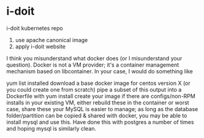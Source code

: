# i-doit
i-doit kubernetes repo

1. use apache canonical image
2. apply i-doit website

I think you misunderstand what docker does (or I misunderstand your question). Docker is not a VM provider; it's a container management mechanism based on libcontainer. In your case, I would do something like

yum list installed
download a base docker image for centos version X (or you could create one from scratch)
pipe a subset of this output into a Dockerfile with yum install
create your image
if there are configs/non-RPM installs in your existing VM, either rebuild these in the container or worst case, share these
your MySQL is easier to manage; as long as the database folder/partition can be copied & shared with docker, you may be able to install mysql and use this. Have done this with postgres a number of times and hoping mysql is similarly clean.
